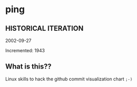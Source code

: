 # ping

## HISTORICAL ITERATION
2002-09-27

Incremented: 1943

## What is this?? 
Linux skills to hack the github commit visualization chart `;-)`
